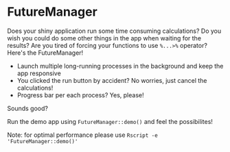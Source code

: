 # FutureManager

Does your shiny application run some time consuming calculations? Do you wish you could do some other things in the app when waiting for the results? Are you tired of forcing your functions to use `%...>%` operator? Here's the FutureManager!

* Launch multiple long-running processes in the background and keep the app responsive
* You clicked the run button by accident? No worries, just cancel the calculations!
* Progress bar per each process? Yes, please!

Sounds good? 

Run the demo app using `FutureManager::demo()` and feel the possibilites! 

Note: for optimal performance please use `Rscript -e 'FutureManager::demo()'`
